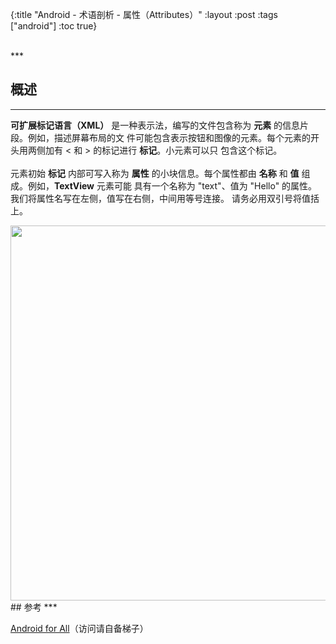 {:title "Android - 术语剖析 - 属性（Attributes）"
 :layout :post
 :tags  ["android"]
 :toc true}

<br>
***
<br>

## 概述
***

**可扩展标记语言（XML）** 是一种表示法，编写的文件包含称为 **元素** 的信息片段。例如，描述屏幕布局的文
件可能包含表示按钮和图像的元素。每个元素的开头用两侧加有 < 和 > 的标记进行 **标记**。小元素可以只
包含这个标记。
<br>
<br>
元素初始 **标记** 内部可写入称为 **属性** 的小块信息。每个属性都由 **名称** 和 **值** 组成。例如，**TextView** 元素可能
具有一个名称为 "text"、值为 "Hello" 的属性。我们将属性名写在左侧，值写在右侧，中间用等号连接。
请务必用双引号将值括上。

<img src="http://oem503hzx.bkt.clouddn.com/Android-for-All-Attributes.png" width="600"/>

<br>
## 参考
***

[Android for All](https://developers.google.com/android/for-all/vocab-words/)（访问请自备梯子）
